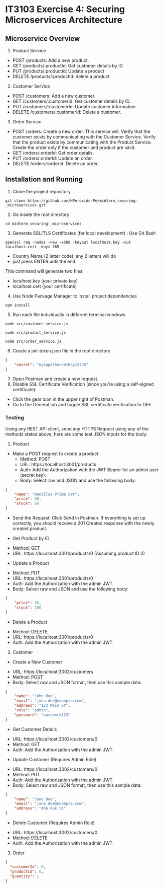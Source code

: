# IT3103 Exercise 4: Securing Microservices Architecture
## Microservice Overview
1. Product Service 
- POST /products: Add a new product.
- GET /products/:productId: Get customer details by ID
- PUT /products/:productId: Update a product
- DELETE /products/:productId: delete a product
2. Customer Service
- POST /customers: Add a new customer.
- GET /customers/:customerId: Get customer details by ID.
- PUT /customers/:customerId: Update customer information.
- DELETE /customers/:customerId: Delete a customer.
3. Order Service
- POST /orders: Create a new order. This service will:
Verify that the customer exists by communicating with the Customer Service.
Verify that the product exists by communicating with the Product Service.
Create the order only if the customer and product are valid.
- GET /orders/:orderId: Get order details.
- PUT /orders/:orderId: Update an order.
- DELETE /orders/:orderId: Delete an order.
## Installation and Running
1. Clone the project repository
```
git clone https://github.com/HPeroxide-Pe/midterm_securing-_microservices.git
```
2. Go inside the root directory
```
cd midterm_securing-_microservices
```
3. Generate SSL/TLS Certificates (for local development) : Use Git Bash
```
openssl req -nodes -new -x509 -keyout localhost.key -out localhost.cert -days 365
```
- Country Name (2 letter code): any 2 letters will do
- just press ENTER until the end

This command will generate two files:
- localhost.key (your private key)
- localhost.cert (your certificate)
4. Use Node Package Manager to install project dependencies
```
npm install
```
5. Run each file individually in different terminal windows
```
node src/customer_service.js
```

```
node src/product_service.js
```

```
node src/order_service.js
```
6. Create a jwt-token.json file in the root directory
```JSON
{
    "secret": "mySuperSecretKey12345"
}
```
7. Open Postman and create a new request.
8. Disable SSL Certificate Verification (since you’re using a self-signed certificate):
- Click the gear icon in the upper right of Postman.
- Go to the General tab and toggle SSL certificate verification to OFF.
### Testing
Using any REST API client, send any HTTPS Request using any of the methods stated above, here are some test JSON inputs for the body:
1. Product
* Make a POST request to create a product:
	- Method: POST
	- URL: https://localhost:3001/products
	- Auth: Add the Authorization with the JWT Bearer for an admin user (secret key):
	- Body: Select raw and JSON and use the following body:
```JSON
{
    "name": "Nautilus Prime Set",
    "price": 80,
    "stock": 69
}
```
- Send the Request: Click Send in Postman. If everything is set up correctly, you should receive a 201 Created response with the newly created product.
* Get Product by ID
- Method: GET
- URL: https://localhost:3001/products/0 (Assuming product ID 0)
* Update a Product
- Method: PUT
- URL: https://localhost:3001/products/0
- Auth: Add the Authorization with the admin JWT.
- Body: Select raw and JSON and use the following body:
```JSON
{
    "price": 90,
    "stock": 100
}
```
* Delete a Product
- Method: DELETE
- URL: https://localhost:3001/products/0
- Auth: Add the Authorization with the admin JWT.

2. Customer
* Create a New Customer
- URL: https://localhost:3002/customers
- Method: POST
- Body: Select raw and JSON format, then use this sample data:
```JSON
{
    "name": "John Doe",
    "email": "john.doe@example.com",
    "address": "123 Main St",
    "role": "admin",
    "password": "password123"
}
```
* Get Customer Details
- URL: https://localhost:3002/customers/0
- Method: GET
- Auth: Add the Authorization with the admin JWT.
* Update Customer (Requires Admin Role)
- URL: https://localhost:3002/customers/0
- Method: PUT
- Auth: Add the Authorization with the admin JWT.
- Body: Select raw and JSON format, then use this sample data:
```JSON
{
    "name": "Jane Doe",
    "email": "jane.doe@example.com",
    "address": "456 Oak St"
}
```
* Delete Customer (Requires Admin Role)
- URL: https://localhost:3002/customers/0
- Method: DELETE
- Auth: Add the Authorization with the admin JWT.
3. Order
```JSON
{
  "customerId": 0,
  "productId": 0,
  "quantity": 1
}
```
